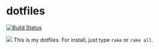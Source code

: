dotfiles
====
[![Build Status](https://travis-ci.org/tcnksm/dotfiles.png?branch=master)](https://travis-ci.org/tcnksm/dotfiles)

![](http://micchan.com/assets/images/emacs.png)
This is my dotfiles.
For install, just type `rake` or `rake all`.








